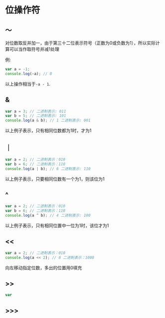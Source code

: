 # 位操作符

[tag]:记录|js|操作符
[create]:2021-02-24

## ～

对位数取反并加一，由于第三十二位表示符号（正数为0或负数为1），所以实际计算可以当作取符号并减1处理

例:

```js
var a = -1;
console.log(~a); // 0
```

以上操作相当于`-a - 1`.

## &

```js
var a = 3; // 二进制表示: 011
var b = 5; // 二进制表示: 101
console.log(a & b); // 1 二进制表示: 001
```

以上例子表示，只有相同位数都为1时，才为1

## ｜

```js
var a = 2; // 二进制表示：010
var b = 6; // 二进制表示：110
console.log(a | b); // 6 二进制表示: 110
```

以上例子表示，只要相同位数有一个为1，则该位为1

## ^

```js
var a = 2; // 二进制表示：010
var b = 6; // 二进制表示：110
console.log(a ^ b); // 4 二进制表示: 100
```

以上例子表示，只有相同位置中一位为1时，该位才为1

## <<

```js
var a = 2; // 二进制表示：010
console.log(a << 2); // 8 二进制表示：1000
```

向左移动指定位数，多出的位置用0填充

## >>

```js
var
```
## >>>